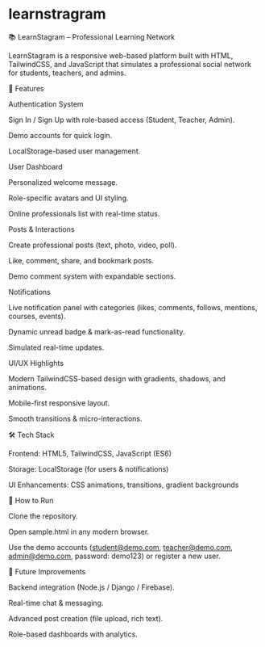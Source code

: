 # learnstragram
📚 LearnStagram – Professional Learning Network

LearnStagram is a responsive web-based platform built with HTML, TailwindCSS, and JavaScript that simulates a professional social network for students, teachers, and admins.

🔑 Features

Authentication System

Sign In / Sign Up with role-based access (Student, Teacher, Admin).

Demo accounts for quick login.

LocalStorage-based user management.

User Dashboard

Personalized welcome message.

Role-specific avatars and UI styling.

Online professionals list with real-time status.

Posts & Interactions

Create professional posts (text, photo, video, poll).

Like, comment, share, and bookmark posts.

Demo comment system with expandable sections.

Notifications

Live notification panel with categories (likes, comments, follows, mentions, courses, events).

Dynamic unread badge & mark-as-read functionality.

Simulated real-time updates.

UI/UX Highlights

Modern TailwindCSS-based design with gradients, shadows, and animations.

Mobile-first responsive layout.

Smooth transitions & micro-interactions.

🛠️ Tech Stack

Frontend: HTML5, TailwindCSS, JavaScript (ES6)

Storage: LocalStorage (for users & notifications)

UI Enhancements: CSS animations, transitions, gradient backgrounds

🚀 How to Run

Clone the repository.

Open sample.html in any modern browser.

Use the demo accounts (student@demo.com, teacher@demo.com, admin@demo.com, password: demo123) or register a new user.

🌟 Future Improvements

Backend integration (Node.js / Django / Firebase).

Real-time chat & messaging.

Advanced post creation (file upload, rich text).

Role-based dashboards with analytics.
